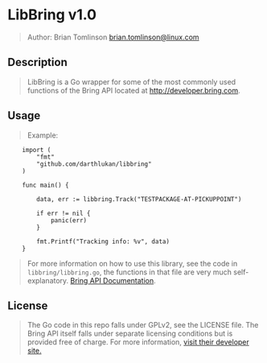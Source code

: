 # LibBring v1.0

> Author: Brian Tomlinson <brian.tomlinson@linux.com>


## Description

> LibBring is a Go wrapper for some of the most commonly used functions of the Bring API
> located at http://developer.bring.com.


## Usage

> Example:

```
    import (
        "fmt"
        "github.com/darthlukan/libbring"
    )

    func main() {

        data, err := libbring.Track("TESTPACKAGE-AT-PICKUPPOINT")

        if err != nil {
            panic(err)
        }

        fmt.Printf("Tracking info: %v", data)
    }
```

> For more information on how to use this library, see the code in ```libbring/libbring.go```, the
> functions in that file are very much self-explanatory.  [Bring API Documentation](http://developer.bring.com/index.html).


## License

> The Go code in this repo falls under GPLv2, see the LICENSE file.  The Bring API itself falls under separate
> licensing conditions but is provided free of charge.  For more information, [visit their developer site.](http://developer.bring.com/index.html)

